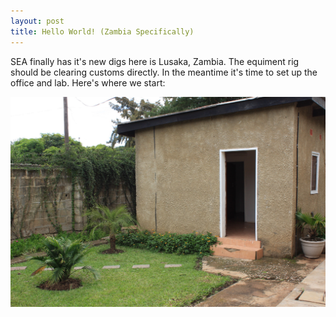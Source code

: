 ```yaml
---
layout: post
title: Hello World! (Zambia Specifically)
---
```

SEA finally has it's new digs here is Lusaka, Zambia.  The equiment rig should be clearing customs
directly.  In the meantime it's time to set up the office and lab.  Here's where we start:

<center><p><img src="../assets/office.jpg"></p></center>
